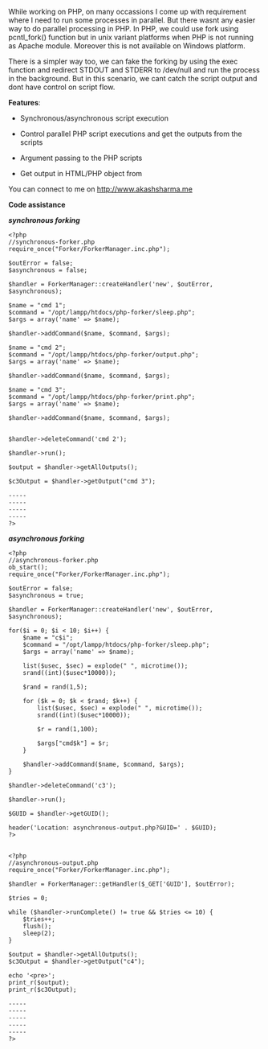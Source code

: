 While working on PHP, on many occassions I come up with requirement where I need to run some processes in parallel.
But there wasnt any easier way to do parallel processing in PHP.
In PHP, we could use fork using pcntl\_fork() function but in unix variant platforms when PHP is not running as Apache module. Moreover this is not available on Windows platform.

There is a simpler way too, we can fake the forking by using the exec function and redirect STDOUT and STDERR to /dev/null and run the process in the background. But in this scenario, we cant catch the script output and dont have control on script flow.

**Features**:
  * Synchronous/asynchronous script execution

  * Control parallel PHP script executions and get the outputs from the scripts

  * Argument passing to the PHP scripts

  * Get output in HTML/PHP object from

You can connect to me on http://www.akashsharma.me

**Code assistance**

**_synchronous forking_**
```
<?php
//synchronous-forker.php
require_once("Forker/ForkerManager.inc.php");

$outError = false;
$asynchronous = false;

$handler = ForkerManager::createHandler('new', $outError, $asynchronous);

$name = "cmd 1";
$command = "/opt/lampp/htdocs/php-forker/sleep.php";
$args = array('name' => $name);

$handler->addCommand($name, $command, $args);

$name = "cmd 2";
$command = "/opt/lampp/htdocs/php-forker/output.php";
$args = array('name' => $name);

$handler->addCommand($name, $command, $args);

$name = "cmd 3";
$command = "/opt/lampp/htdocs/php-forker/print.php";
$args = array('name' => $name);

$handler->addCommand($name, $command, $args);


$handler->deleteCommand('cmd 2');

$handler->run();

$output = $handler->getAllOutputs();

$c3Output = $handler->getOutput("cmd 3");

-----
-----
-----
-----
?>
```


**_asynchronous forking_**

```
<?php
//asynchronous-forker.php
ob_start();
require_once("Forker/ForkerManager.inc.php");

$outError = false;
$asynchronous = true;

$handler = ForkerManager::createHandler('new', $outError, $asynchronous);

for($i = 0; $i < 10; $i++) {
	$name = "c$i";
	$command = "/opt/lampp/htdocs/php-forker/sleep.php";
	$args = array('name' => $name);

	list($usec, $sec) = explode(" ", microtime());
	srand((int)($usec*10000));

	$rand = rand(1,5);

	for ($k = 0; $k < $rand; $k++) {
		list($usec, $sec) = explode(" ", microtime());
		srand((int)($usec*10000));

		$r = rand(1,100);

		$args["cmd$k"] = $r;		
	}

	$handler->addCommand($name, $command, $args);
}

$handler->deleteCommand('c3');

$handler->run();

$GUID = $handler->getGUID();

header('Location: asynchronous-output.php?GUID=' . $GUID);
?>
```


```

<?php
//asynchronous-output.php
require_once("Forker/ForkerManager.inc.php");

$handler = ForkerManager::getHandler($_GET['GUID'], $outError);

$tries = 0;

while ($handler->runComplete() != true && $tries <= 10) {
	$tries++;
	flush();
	sleep(2);
}

$output = $handler->getAllOutputs();
$c3Output = $handler->getOutput("c4");

echo '<pre>';
print_r($output);
print_r($c3Output);

-----
-----
-----
-----
-----
?>

```